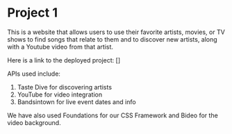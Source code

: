 # Project 1

This is a website that allows users to use their favorite artists, movies, or TV shows to find songs that relate to them and to discover new artists, along with a Youtube video from that artist.

Here is a link to the deployed project: []

APIs used include:
1) Taste Dive for discovering artists
2) YouTube for video integration
3) Bandsintown for live event dates and info


We have also used Foundations for our CSS Framework and Bideo for the video background.
